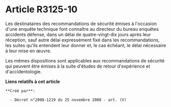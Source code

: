 # Article R3125-10

Les destinataires des recommandations de sécurité émises à l'occasion d'une enquête technique font connaître au directeur du
bureau enquêtes accidents défense, dans un délai de quatre-vingt-dix jours après leur réception, sauf autre délai
expressément fixé dans les recommandations, les suites qu'ils entendent leur donner et, le cas échéant, le délai nécessaire à
leur mise en œuvre.

Les mêmes dispositions sont applicables aux recommandations de sécurité qui peuvent être émises à la suite d'études de retour
d'expérience et d'accidentologie.

**Liens relatifs à cet article**

	**Créé par**:

	  - Décret n°2008-1219 du 25 novembre 2008 - art. (V)
